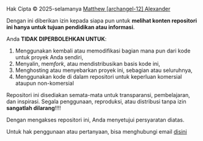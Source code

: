 Hak Cipta © 2025-selamanya [Matthew [archangel-12] Alexander](https://www.instagram.com/r3yanson/)

Dengan ini diberikan izin kepada siapa pun untuk __melihat konten repositori ini hanya untuk tujuan pendidikan atau informasi__.

Anda __TIDAK DIPERBOLEHKAN UNTUK__:
1. Menggunakan kembali atau memodifikasi bagian mana pun dari kode untuk proyek Anda sendiri,
2. Menyalin, mem*fork*, atau mendistribusikan basis kode ini,
3. Menghosting atau menyebarkan proyek ini, sebagian atau seluruhnya,
4. Menggunakan kode di dalam repositori untuk keperluan komersial ataupun non-komersial

Repositori ini disediakan semata-mata untuk transparansi, pembelajaran, dan inspirasi. Segala penggunaan, reproduksi, atau distribusi tanpa izin __sangatlah dilarang__!!!!

Dengan mengakses repositori ini, Anda menyetujui persyaratan diatas.

Untuk hak penggunaan atau pertanyaan, bisa menghubungi email [disini](https://mail.google.com/mail/?view=cm&fs=1&to=sebastianhedforst@gmail.com&su=SUBJECT&body=BODY)